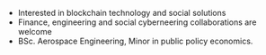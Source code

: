 - Interested in blockchain technology and social solutions 
- Finance, engineering and social cyberneering collaborations are welcome
- BSc. Aerospace Engineering, Minor in public policy economics.
